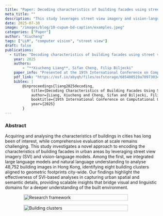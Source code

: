 ```yaml
---
title: "Paper: Decoding characteristics of building facades using street view imagery and vision-language model"
meta_title: ""
description: "This study leverages street view imagery and vision-language models to analyze 48,752 building images in Hong Kong, identifying eight building clusters. It demonstrates the potential of scalable SVI-based analyses to capture urban spatial and semantic details, enhancing the understanding of the built environment."
date: 2025-07-30
image: "/images/blog/10-cupum-bd-caption/examples.jpeg"
categories: ["Paper"]
author: "Xiucheng"
tags: ["LLM", "computer vision", "street view"]
draft: false
publications:
  - title: "Decoding characteristics of building facades using street view imagery and vision-language model"
    year: 2025
    authors:
        - "**Xiucheng Liang**, Sifan Cheng, Filip Biljecki"
    paper_info: "Presented at the 19th International Conference on Computational Urban Planning and Urban Management, 2025"
    pdf_link: "https://osf.io/abyqh/files/osfstorage/685400519a7097303ec89a95"
    bibtex: |
        @inproceedings{liang2025decoding,
            title={Decoding Characteristics of Building Facades Using Street View Imagery and Vision-Language Model},
            author={Liang, Xiucheng and Cheng, Sifan and Biljecki, Filip},
            booktitle={19th International Conference on Computational Urban Planning and Urban Management},
            year={2025}
        }
---
```


### Abstract
<div class="text-xl leading-relaxed">
Acquiring and analysing the characteristics of buildings in cities has long been of interest, while comprehensive evaluation at scale remains challenging.
This study investigates a novel approach to encoding the characteristics of building facades in urban areas by leveraging street view imagery (SVI) and vision-language models.
Among the first, we integrated large language models and natural language understanding to analyse 48,752 building images in Hong Kong, identifying eight building clusters aligned to geometric footprints city-wide.
Our findings highlight the effectiveness of SVI-based analyses in capturing urban spatial and semantic details, providing scalable insights that bridge visual and linguistic domains for a deeper understanding of the built environment.
</div>

<figure style="display:flex;flex-direction:column;align-items:center;">
    <img src="/images/blog/10-cupum-bd-caption/framework.jpg" alt="Research framework" style="width:90%;height:auto;">
</figure>

<figure style="display:flex;flex-direction:column;align-items:center;">
    <img src="/images/blog/10-cupum-bd-caption/examples_all.jpeg" alt="Building clusters" style="width:90%;height:auto;">
</figure>
